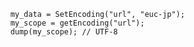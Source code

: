```luceescript+trycf
	my_data = SetEncoding("url", "euc-jp");
	my_scope = getEncoding("url");
	dump(my_scope); // UTF-8
```